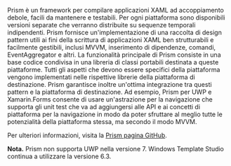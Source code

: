 ﻿Prism è un framework per compilare applicazioni XAML ad accoppiamento debole, facili da mantenere e testabili. Per ogni piattaforma sono disponibili versioni separate che verranno distribuite su sequenze temporali indipendenti. Prism fornisce un'implementazione di una raccolta di design pattern utili ai fini della scrittura di applicazioni XAML ben strutturabili e facilmente gestibili, inclusi MVVM, inserimento di dipendenze, comandi, EventAggregator e altri. La funzionalità principale di Prism consiste in una base codice condivisa in una libreria di classi portabili destinata a queste piattaforme. Tutti gli aspetti che devono essere specifici della piattaforma vengono implementati nelle rispettive librerie della piattaforma di destinazione. Prism garantisce inoltre un'ottima integrazione tra questi pattern e la piattaforma di destinazione. Ad esempio, Prism per UWP e Xamarin.Forms consente di usare un'astrazione per la navigazione che supporta gli unit test che va ad aggiungersi alle API e ai concetti di piattaforma per la navigazione in modo da poter sfruttare al meglio tutte le potenzialità della piattaforma stessa, ma secondo il modo MVVM.

Per ulteriori informazioni, visita la [Prism pagina GitHub](https://github.com/PrismLibrary/Prism).

**Nota.** Prism non supporta UWP nella versione 7. Windows Template Studio continua a utilizzare la versione 6.3.
